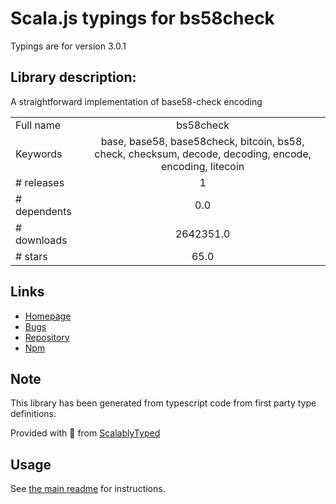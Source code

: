 
# Scala.js typings for bs58check

Typings are for version 3.0.1

## Library description:
A straightforward implementation of base58-check encoding

|                    |                 |
| ------------------ | :-------------: |
| Full name          | bs58check |
| Keywords           | base, base58, base58check, bitcoin, bs58, check, checksum, decode, decoding, encode, encoding, litecoin |
| # releases         | 1 |
| # dependents       | 0.0 |
| # downloads        | 2642351.0 |
| # stars            | 65.0 |

## Links
- [Homepage](https://github.com/bitcoinjs/bs58check)
- [Bugs](https://github.com/bitcoinjs/bs58check/issues)
- [Repository](https://github.com/bitcoinjs/bs58check)
- [Npm](https://www.npmjs.com/package/bs58check)
    


## Note
This library has been generated from typescript code from first party type definitions.

Provided with :purple_heart: from [ScalablyTyped](https://github.com/oyvindberg/ScalablyTyped)

## Usage
See [the main readme](../../readme.md) for instructions.


